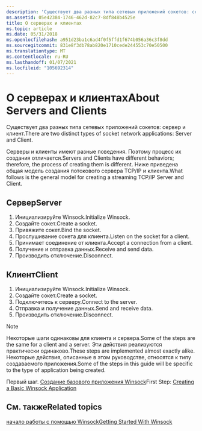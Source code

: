```yaml
---
description: 'Существует два разных типа сетевых приложений сокетов: сервер и клиент.'
ms.assetid: 05e42384-1746-462d-82c7-8df848b4525e
title: О серверах и клиентах
ms.topic: article
ms.date: 05/31/2018
ms.openlocfilehash: a951d23ba1c6ad4f0f5ffd1f674b056a36c3f8dd
ms.sourcegitcommit: 831e8f3db78ab820e1710cede244553c70e50500
ms.translationtype: MT
ms.contentlocale: ru-RU
ms.lasthandoff: 01/07/2021
ms.locfileid: "105692314"
---
```

# <a name="about-servers-and-clients"></a><span data-ttu-id="2fef5-103">О серверах и клиентах</span><span class="sxs-lookup"><span data-stu-id="2fef5-103">About Servers and Clients</span></span>

<span data-ttu-id="2fef5-104">Существует два разных типа сетевых приложений сокетов: сервер и клиент.</span><span class="sxs-lookup"><span data-stu-id="2fef5-104">There are two distinct types of socket network applications: Server and Client.</span></span>

<span data-ttu-id="2fef5-105">Серверы и клиенты имеют разные поведения. Поэтому процесс их создания отличается.</span><span class="sxs-lookup"><span data-stu-id="2fef5-105">Servers and Clients have different behaviors; therefore, the process of creating them is different.</span></span> <span data-ttu-id="2fef5-106">Ниже приведена общая модель создания потокового сервера TCP/IP и клиента.</span><span class="sxs-lookup"><span data-stu-id="2fef5-106">What follows is the general model for creating a streaming TCP/IP Server and Client.</span></span>

## <a name="server"></a><span data-ttu-id="2fef5-107">Сервер</span><span class="sxs-lookup"><span data-stu-id="2fef5-107">Server</span></span>

1.  <span data-ttu-id="2fef5-108">Инициализируйте Winsock.</span><span class="sxs-lookup"><span data-stu-id="2fef5-108">Initialize Winsock.</span></span>
2.  <span data-ttu-id="2fef5-109">Создайте сокет.</span><span class="sxs-lookup"><span data-stu-id="2fef5-109">Create a socket.</span></span>
3.  <span data-ttu-id="2fef5-110">Привяжите сокет.</span><span class="sxs-lookup"><span data-stu-id="2fef5-110">Bind the socket.</span></span>
4.  <span data-ttu-id="2fef5-111">Прослушивание сокета для клиента.</span><span class="sxs-lookup"><span data-stu-id="2fef5-111">Listen on the socket for a client.</span></span>
5.  <span data-ttu-id="2fef5-112">Принимает соединение от клиента.</span><span class="sxs-lookup"><span data-stu-id="2fef5-112">Accept a connection from a client.</span></span>
6.  <span data-ttu-id="2fef5-113">Получение и отправка данных.</span><span class="sxs-lookup"><span data-stu-id="2fef5-113">Receive and send data.</span></span>
7.  <span data-ttu-id="2fef5-114">Производить отключение.</span><span class="sxs-lookup"><span data-stu-id="2fef5-114">Disconnect.</span></span>

## <a name="client"></a><span data-ttu-id="2fef5-115">Клиент</span><span class="sxs-lookup"><span data-stu-id="2fef5-115">Client</span></span>

1.  <span data-ttu-id="2fef5-116">Инициализируйте Winsock.</span><span class="sxs-lookup"><span data-stu-id="2fef5-116">Initialize Winsock.</span></span>
2.  <span data-ttu-id="2fef5-117">Создайте сокет.</span><span class="sxs-lookup"><span data-stu-id="2fef5-117">Create a socket.</span></span>
3.  <span data-ttu-id="2fef5-118">Подключитесь к серверу.</span><span class="sxs-lookup"><span data-stu-id="2fef5-118">Connect to the server.</span></span>
4.  <span data-ttu-id="2fef5-119">Отправка и получение данных.</span><span class="sxs-lookup"><span data-stu-id="2fef5-119">Send and receive data.</span></span>
5.  <span data-ttu-id="2fef5-120">Производить отключение.</span><span class="sxs-lookup"><span data-stu-id="2fef5-120">Disconnect.</span></span>

> [!Note]  
> <span data-ttu-id="2fef5-121">Некоторые шаги одинаковы для клиента и сервера.</span><span class="sxs-lookup"><span data-stu-id="2fef5-121">Some of the steps are the same for a client and a server.</span></span> <span data-ttu-id="2fef5-122">Эти действия реализуются практически одинаково.</span><span class="sxs-lookup"><span data-stu-id="2fef5-122">These steps are implemented almost exactly alike.</span></span> <span data-ttu-id="2fef5-123">Некоторые действия, описанные в этом руководстве, относятся к типу создаваемого приложения.</span><span class="sxs-lookup"><span data-stu-id="2fef5-123">Some of the steps in this guide will be specific to the type of application being created.</span></span>

 

<span data-ttu-id="2fef5-124">Первый шаг. [Создание базового приложения Winsock](creating-a-basic-winsock-application.md)</span><span class="sxs-lookup"><span data-stu-id="2fef5-124">First Step: [Creating a Basic Winsock Application](creating-a-basic-winsock-application.md)</span></span>

## <a name="related-topics"></a><span data-ttu-id="2fef5-125">См. также</span><span class="sxs-lookup"><span data-stu-id="2fef5-125">Related topics</span></span>

<dl> <dt>

[<span data-ttu-id="2fef5-126">начало работы с помощью Winsock</span><span class="sxs-lookup"><span data-stu-id="2fef5-126">Getting Started With Winsock</span></span>](getting-started-with-winsock.md)
</dt> </dl>

 

 



